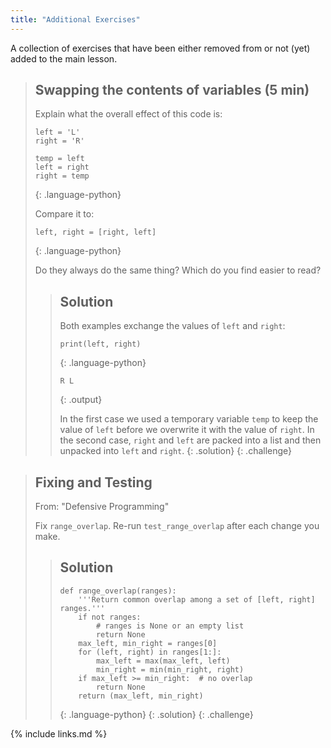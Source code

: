 ```yaml
---
title: "Additional Exercises"
---
```

A collection of exercises that have been either removed from
or not (yet) added to the main lesson.


> ## Swapping the contents of variables (5 min)
>
> Explain what the overall effect of this code is:
>
> ~~~
> left = 'L'
> right = 'R'
>
> temp = left
> left = right
> right = temp
> ~~~
> {: .language-python}
>
> Compare it to:
>
> ~~~
> left, right = [right, left]
> ~~~
> {: .language-python}
>
> Do they always do the same thing?
> Which do you find easier to read?
>
> > ## Solution
> > Both examples exchange the values of `left` and `right`:
> >
> > ~~~
> > print(left, right)
> > ~~~
> > {: .language-python}
> >
> > ~~~
> > R L
> > ~~~
> > {: .output}
> >
> > In the first case we used a temporary variable `temp` to keep the value of `left` before we
> > overwrite it with the value of `right`. In the second case, `right` and `left` are packed into a
> > list and then unpacked into `left` and `right`.
> {: .solution}
{: .challenge}

> ## Fixing and Testing
> From: "Defensive Programming"
>
> Fix `range_overlap`. Re-run `test_range_overlap` after each change you make.
>
> > ## Solution
> > ~~~
> > def range_overlap(ranges):
> >     '''Return common overlap among a set of [left, right] ranges.'''
> >     if not ranges:
> >         # ranges is None or an empty list
> >         return None
> >     max_left, min_right = ranges[0]
> >     for (left, right) in ranges[1:]:
> >         max_left = max(max_left, left)
> >         min_right = min(min_right, right)
> >     if max_left >= min_right:  # no overlap
> >         return None
> >     return (max_left, min_right)
> > ~~~
> > {: .language-python}
> {: .solution}
{: .challenge}

{% include links.md %}

